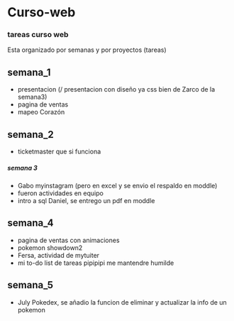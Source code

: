 # Curso-web
### tareas curso web
Esta organizado por semanas y por proyectos (tareas)
## semana_1
- presentacion (/ presentacion con diseño ya css bien de Zarco de la semana3)
- pagina de ventas
- mapeo Corazón 
## semana_2
- ticketmaster que si funciona
##### semana 3
- Gabo myinstagram (pero en excel y se envio el respaldo en moddle)
- fueron actividades en equipo
- intro a sql Daniel, se entrego un pdf en moddle
## semana_4
- pagina de ventas con animaciones
- pokemon showdown2
- Fersa, actividad de mytuiter
- mi to-do list de tareas pipipipi me mantendre humilde
## semana_5
- July Pokedex, se añadio la funcion de eliminar y actualizar la info de un pokemon 
